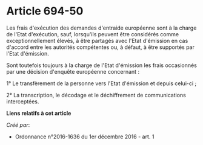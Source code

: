 # Article 694-50

Les frais d'exécution des demandes d'entraide européenne sont à la  charge de l'Etat d'exécution, sauf, lorsqu'ils peuvent
être considérés  comme exceptionnellement élevés, à être partagés avec l'Etat d'émission  en cas d'accord entre les autorités
compétentes ou, à défaut, à être  supportés par l'Etat d'émission. 

Sont toutefois  toujours à la charge de l'Etat d'émission les frais occasionnés par une  décision d'enquête européenne
concernant : 

1° Le transfèrement de la personne vers l'Etat d'émission et depuis celui-ci ; 

2° La transcription, le décodage et le déchiffrement de communications interceptées.

**Liens relatifs à cet article**

_Créé par_:

  - Ordonnance n°2016-1636 du 1er décembre 2016 - art. 1
